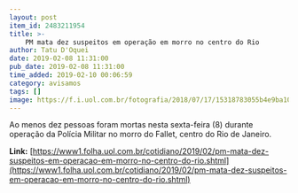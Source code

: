 ```yaml
---
layout: post
item_id: 2483211954
title: >-
    PM mata dez suspeitos em operação em morro no centro do Rio
author: Tatu D'Oquei
date: 2019-02-08 11:31:00
pub_date: 2019-02-08 11:31:00
time_added: 2019-02-10 00:06:59
category: avisamos
tags: []
image: https://f.i.uol.com.br/fotografia/2018/07/17/15318783055b4e9ba10a1a4_1531878305_3x2_xl.jpg
---
```


Ao menos dez pessoas foram mortas nesta sexta-feira (8) durante operação da Polícia Militar no morro do Fallet, centro do Rio de Janeiro.

**Link:** [https://www1.folha.uol.com.br/cotidiano/2019/02/pm-mata-dez-suspeitos-em-operacao-em-morro-no-centro-do-rio.shtml](https://www1.folha.uol.com.br/cotidiano/2019/02/pm-mata-dez-suspeitos-em-operacao-em-morro-no-centro-do-rio.shtml)


